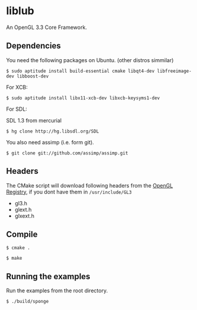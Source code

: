 liblub
======

An OpenGL 3.3 Core Framework.

Dependencies
------------

You need the following packages on Ubuntu. (other distros simmilar)


`$ sudo aptitude install build-essential cmake libqt4-dev libfreeimage-dev libboost-dev`

For XCB:

`$ sudo aptitude install libx11-xcb-dev libxcb-keysyms1-dev`

For SDL:

SDL 1.3 from mercurial

`$ hg clone http://hg.libsdl.org/SDL`


You also need assimp (i.e. form git).

`$ git clone git://github.com/assimp/assimp.git`

Headers
-------

The CMake script will download following headers from the [OpenGL Registry](http://www.opengl.org/registry/), if you dont have them in `/usr/include/GL3`

* gl3.h
* glext.h
* glxext.h

Compile
-------

`$ cmake .`

`$ make`


Running the examples
--------------------

Run the examples from the root directory.

`$ ./build/sponge`
